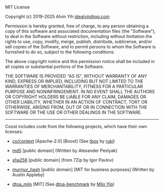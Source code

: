 MIT License

Copyright (c) 2019-2025 Alvin Yih <idealvin@qq.com>

Permission is hereby granted, free of charge, to any person obtaining a copy
of this software and associated documentation files (the "Software"), to deal
in the Software without restriction, including without limitation the rights
to use, copy, modify, merge, publish, distribute, sublicense, and/or sell
copies of the Software, and to permit persons to whom the Software is
furnished to do so, subject to the following conditions:

The above copyright notice and this permission notice shall be included in all
copies or substantial portions of the Software.

THE SOFTWARE IS PROVIDED "AS IS", WITHOUT WARRANTY OF ANY KIND, EXPRESS OR
IMPLIED, INCLUDING BUT NOT LIMITED TO THE WARRANTIES OF MERCHANTABILITY,
FITNESS FOR A PARTICULAR PURPOSE AND NONINFRINGEMENT. IN NO EVENT SHALL THE
AUTHORS OR COPYRIGHT HOLDERS BE LIABLE FOR ANY CLAIM, DAMAGES OR OTHER
LIABILITY, WHETHER IN AN ACTION OF CONTRACT, TORT OR OTHERWISE, ARISING FROM,
OUT OF OR IN CONNECTION WITH THE SOFTWARE OR THE USE OR OTHER DEALINGS IN THE
SOFTWARE.

-------------------------------------------------------------------------------
Coost includes code from the following projects, which have their own licenses:

- [co/context](https://github.com/idealvin/coost/tree/master/src/co/context) [Apache-2.0] [Boost] (See [tbox](https://github.com/tboox/tbox/blob/master/LICENSE.md) by [ruki](https://github.com/waruqi))

- [md5](https://github.com/idealvin/coost/tree/master/src/md5.cc) [public domain] (Written by Alexander Peslyak)

- [sha256](https://github.com/idealvin/coost/tree/master/src/sha256.cc) [public domain] (from 7Zip by Igor Pavlov)

- [murmur_hash](https://github.com/idealvin/coost/tree/master/src/murmur_hash.cc) [public domain] [MIT for business purposes] (Written by Austin Appleby)

- [dtoa_milo](https://github.com/idealvin/coost/blob/master/include/co/dtoa.h) [MIT] (See [dtoa-benchmark](https://github.com/miloyip/dtoa-benchmark/blob/master/license.txt) by [Milo Yip](https://github.com/miloyip))
